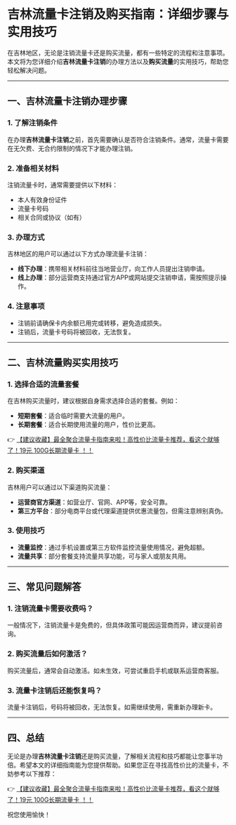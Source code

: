 # 吉林流量卡注销及购买指南：详细步骤与实用技巧

在吉林地区，无论是注销流量卡还是购买流量，都有一些特定的流程和注意事项。本文将为您详细介绍**吉林流量卡注销**的办理方法以及**购买流量**的实用技巧，帮助您轻松解决问题。

---

## 一、吉林流量卡注销办理步骤

### 1. 了解注销条件
在办理**吉林流量卡注销**之前，首先需要确认是否符合注销条件。通常，流量卡需要在无欠费、无合约限制的情况下才能办理注销。

### 2. 准备相关材料
注销流量卡时，通常需要提供以下材料：
- 本人有效身份证件
- 流量卡号码
- 相关合同或协议（如有）

### 3. 办理方式
吉林地区的用户可以通过以下方式办理流量卡注销：
- **线下办理**：携带相关材料前往当地营业厅，向工作人员提出注销申请。
- **线上办理**：部分运营商支持通过官方APP或网站提交注销申请，需按照提示操作。

### 4. 注意事项
- 注销前请确保卡内余额已用完或转移，避免造成损失。
- 注销后，流量卡号码将被回收，无法恢复。

---

## 二、吉林流量购买实用技巧

### 1. 选择合适的流量套餐
在吉林购买流量时，建议根据自身需求选择合适的套餐。例如：
- **短期套餐**：适合临时需要大流量的用户。
- **长期套餐**：适合长期使用流量的用户，性价比更高。

👉 [【建议收藏】最全聚合流量卡指南来啦！高性价比流量卡推荐，看这个就够了！19元 100G长期流量卡 ！！](https://bit.ly/Liuliangka)

### 2. 购买渠道
吉林用户可以通过以下渠道购买流量：
- **运营商官方渠道**：如营业厅、官网、APP等，安全可靠。
- **第三方平台**：部分电商平台或代理渠道提供优惠流量包，但需注意辨别真伪。

### 3. 使用技巧
- **流量监控**：通过手机设置或第三方软件监控流量使用情况，避免超额。
- **流量共享**：部分套餐支持流量共享功能，可与家人或朋友共用。

---

## 三、常见问题解答

### 1. 注销流量卡需要收费吗？
一般情况下，注销流量卡是免费的，但具体政策可能因运营商而异，建议提前咨询。

### 2. 购买流量后如何激活？
购买流量后，通常会自动激活。如未生效，可尝试重启手机或联系运营商客服。

### 3. 流量卡注销后还能恢复吗？
流量卡注销后，号码将被回收，无法恢复。如需继续使用，需重新办理新卡。

---

## 四、总结

无论是办理**吉林流量卡注销**还是购买流量，了解相关流程和技巧都能让您事半功倍。希望本文的详细指南能为您提供帮助。如果您正在寻找高性价比的流量卡，不妨参考以下推荐：

👉 [【建议收藏】最全聚合流量卡指南来啦！高性价比流量卡推荐，看这个就够了！19元 100G长期流量卡 ！！](https://bit.ly/Liuliangka)

祝您使用愉快！